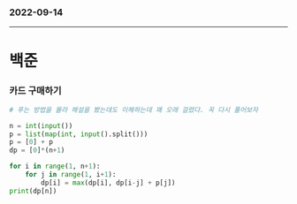 ### 2022-09-14
--------------------
# 백준


### 카드 구매하기
```python
# 푸는 방법을 몰라 해설을 봤는데도 이해하는데 꽤 오래 걸렸다. 꼭 다시 풀어보자 

n = int(input())
p = list(map(int, input().split()))
p = [0] + p
dp = [0]*(n+1)

for i in range(1, n+1):
    for j in range(1, i+1):
        dp[i] = max(dp[i], dp[i-j] + p[j])
print(dp[n])

```